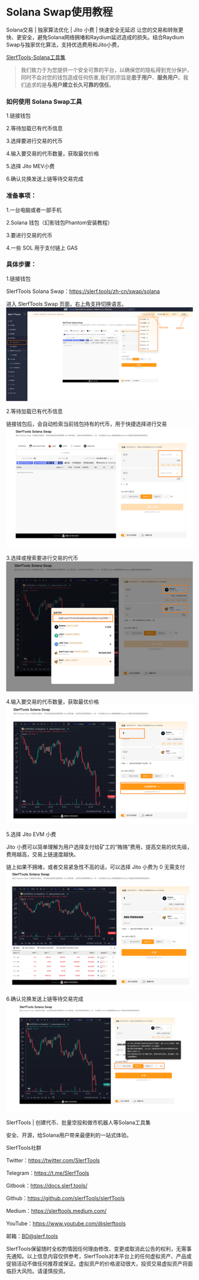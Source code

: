 # Solana Swap使用教程

Solana交易 | 独家算法优化 | Jito 小费 | 快速安全无延迟
让您的交易和转账更快、更安全，避免Solana网络拥堵和Raydium延迟造成的损失。结合Raydium Swap与独家优化算法，支持优选费用和Jito小费，

[SlerfTools-Solana工具集](https://slerf.tools)

>我们致力于为您提供一个安全可靠的平台，以确保您的隐私得到充分保护，同时不会对您的钱包造成任何伤害,我们的宗旨是**忠于用户**、**服务用户**。我们追求的是**与用户建立长久可靠的信任**。

### 如何使用 Solana Swap工具
1.链接钱包

2.等待加载已有代币信息

3.选择要进行交易的代币

4.输入要交易的代币数量，获取最优价格

5.选择 Jito MEV小费

6.确认兑换发送上链等待交易完成

### 准备事项：
1.一台电脑或者一部手机

2.Solana 钱包（幻影钱包Phantom安装教程）

3.要进行交易的代币

4.一些 SOL 用于支付链上 GAS

### 具体步骤：
1.链接钱包

SlerfTools Solana Swap：https://slerf.tools/zh-cn/swap/solana

进入 SlerfTools Swap 页面，右上角支持切换语言。
![Alt text](./img/swap_1.jpg)

2.等待加载已有代币信息

链接钱包后，会自动检索当前钱包持有的代币，用于快捷选择进行交易
![Alt text](./img/swap_2.jpg)

3.选择或搜索要进行交易的代币
![Alt text](./img/swap_3.jpg)

4.输入要交易的代币数量，获取最优价格
![Alt text](./img/swap_4.jpg)


5.选择 Jito EVM 小费

Jito 小费可以简单理解为用户选择支付给矿工的“贿赂”费用，提高交易的优先级，费用越高，交易上链速度越快。

链上如果不拥堵，或者交易紧急性不高的话，可以选择 Jito 小费为 0 无需支付
![Alt text](./img/swap_5.jpg)

6.确认兑换发送上链等待交易完成
![Alt text](./img/swap_6.jpg)

SlerfTools | 创建代币、批量空投和做市机器人等Solana工具集

安全、开源，给Solana用户带来最便利的一站式体验。

SlerfTools社群

Twitter：https://twitter.com/SlerfTools

Telegram：https://t.me/SlerfTools

Gitbook：https://docs.slerf.tools/

Github：https://github.com/slerfTools/slerfTools

Medium：https://slerftools.medium.com/

YouTube：https://www.youtube.com/@slerftools

邮箱：BD@slerf.tools

SlerfTools保留随时全权酌情因任何理由修改、变更或取消此公告的权利，无需事先通知。以上信息内容仅供参考，SlerfTools对本平台上的任何虚拟资产、产品或促销活动不做任何推荐或保证。虚拟资产的价格波动很大，投资交易虚拟资产将面临巨大风险。请谨慎投资。

